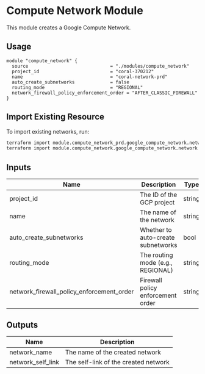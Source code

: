 # Compute Network Module

This module creates a Google Compute Network.

## Usage

```hcl
module "compute_network" {
  source                              = "./modules/compute_network"
  project_id                          = "coral-370212"
  name                                = "coral-network-prd"
  auto_create_subnetworks             = false
  routing_mode                        = "REGIONAL"
  network_firewall_policy_enforcement_order = "AFTER_CLASSIC_FIREWALL"
}
```

## Import Existing Resource

To import existing networks, run:

```bash
terraform import module.compute_network_prd.google_compute_network.network projects/coral-370212/global/networks/coral-network-prd
terraform import module.compute_network.google_compute_network.network projects/coral-370212/global/networks/coral-network
```

## Inputs

| Name                              | Description                                    | Type   | Default |
|-----------------------------------|------------------------------------------------|--------|---------|
| project_id                        | The ID of the GCP project                      | string | -       |
| name                              | The name of the network                        | string | -       |
| auto_create_subnetworks           | Whether to auto-create subnetworks             | bool   | -       |
| routing_mode                      | The routing mode (e.g., REGIONAL)              | string | -       |
| network_firewall_policy_enforcement_order | Firewall policy enforcement order      | string | -       |

## Outputs

| Name            | Description                                    |
|-----------------|------------------------------------------------|
| network_name    | The name of the created network                |
| network_self_link | The self-link of the created network         |